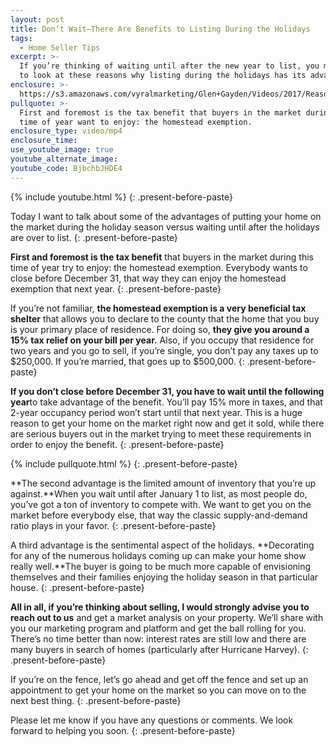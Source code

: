 ```yaml
---
layout: post
title: Don’t Wait—There Are Benefits to Listing During the Holidays
tags:
  - Home Seller Tips
excerpt: >-
  If you’re thinking of waiting until after the new year to list, you may want
  to look at these reasons why listing during the holidays has its advantages.
enclosure: >-
  https://s3.amazonaws.com/vyralmarketing/Glen+Gayden/Videos/2017/Reasons+to+List+During+the+Holidays+-+Houston+Area+Real+Estate+Agent.mp4
pullquote: >-
  First and foremost is the tax benefit that buyers in the market during this
  time of year want to enjoy: the homestead exemption.
enclosure_type: video/mp4
enclosure_time:
use_youtube_image: true
youtube_alternate_image:
youtube_code: BjbchbJHDE4
---
```



{% include youtube.html %}
{: .present-before-paste}

Today I want to talk about some of the advantages of putting your home on the market during the holiday season versus waiting until after the holidays are over to list.
{: .present-before-paste}

**First and foremost is the tax benefit** that buyers in the market during this time of year try to enjoy: the homestead exemption. Everybody wants to close before December 31, that way they can enjoy the homestead exemption that next year.
{: .present-before-paste}

If you’re not familiar, **the homestead exemption is a very beneficial tax shelter** that allows you to declare to the county that the home that you buy is your primary place of residence. For doing so, **they give you around a 15% tax relief on your bill per year.** Also, if you occupy that residence for two years and you go to sell, if you’re single, you don’t pay any taxes up to $250,000. If you’re married, that goes up to $500,000.
{: .present-before-paste}

**If you don’t close before December 31, you have to wait until the following year**to take advantage of the benefit. You’ll pay 15% more in taxes, and that 2-year occupancy period won’t start until that next year. This is a huge reason to get your home on the market right now and get it sold, while there are serious buyers out in the market trying to meet these requirements in order to enjoy the benefit.
{: .present-before-paste}

{% include pullquote.html %}
{: .present-before-paste}

**The second advantage is the limited amount of inventory that you’re up against.**When you wait until after January 1 to list, as most people do, you’ve got a ton of inventory to compete with. We want to get you on the market before everybody else, that way the classic supply-and-demand ratio plays in your favor.
{: .present-before-paste}

A third advantage is the sentimental aspect of the holidays. **Decorating for any of the numerous holidays coming up can make your home show really well.**The buyer is going to be much more capable of envisioning themselves and their families enjoying the holiday season in that particular house.
{: .present-before-paste}

**All in all, if you’re thinking about selling, I would strongly advise you to reach out to us** and get a market analysis on your property. We’ll share with you our marketing program and platform and get the ball rolling for you. There’s no time better than now: interest rates are still low and there are many buyers in search of homes (particularly after Hurricane Harvey).
{: .present-before-paste}

If you’re on the fence, let’s go ahead and get off the fence and set up an appointment to get your home on the market so you can move on to the next best thing.
{: .present-before-paste}

Please let me know if you have any questions or comments. We look forward to helping you soon.
{: .present-before-paste}